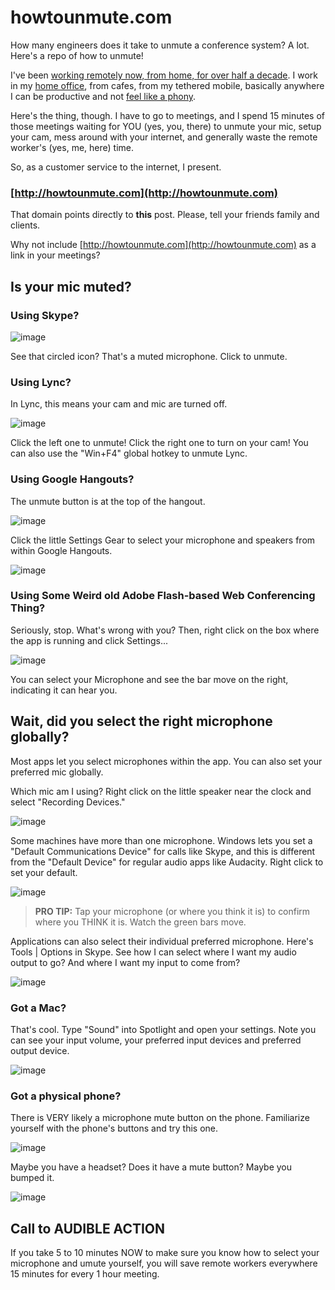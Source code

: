 # howtounmute.com
How many engineers does it take to unmute a conference system? A lot. Here's a repo of how to unmute!

I've been [working remotely now, from home, for over half a decade](CategoryView.aspx?category=Remote+Work). I work in my [home office](NewJobNewHouseNewBabyAndDesigningATotallyNewHomeOffice.aspx), from cafes, from my tethered mobile, basically anywhere I can be productive and not [feel like a phony](exploringimpostorsyndromeintechnologysxsw15.aspx).

Here's the thing, though. I have to go to meetings, and I spend 15 minutes of those meetings waiting for YOU (yes, you, there) to unmute your mic, setup your cam, mess around with your internet, and generally waste the remote worker's (yes, me, here) time.

So, as a customer service to the internet, I present.

### [http://howtounmute.com](http://howtounmute.com)

That domain points directly to <font style="font-weight: bold;">this</font> post. Please, tell your friends family and clients.

Why not include [http://howtounmute.com](http://howtounmute.com) as a link in your meetings?

## Is your mic muted?

<a name="Skype"></a>

### Using Skype?

![image](images/skype.png "Skype Desktop")

See that circled icon? That's a muted microphone. Click to unmute.

<a name="Lync"></a>

### Using Lync?

In Lync, this means your cam and mic are turned off.

![image](images/lync.png "Lync")

Click the left one to unmute! Click the right one to turn on your cam! You can also use the "Win+F4" global hotkey to unmute Lync.

<a name="Hangouts"></a>

### Using Google Hangouts?

The unmute button is at the top of the hangout.

![image](images/hangouts.png "Google Hangouts")

Click the little Settings Gear to select your microphone and speakers from within Google Hangouts.

![image](images/hangoutssettings.png "Hangouts Settings")

<a name="Flash"></a>

### Using Some Weird old Adobe Flash-based Web Conferencing Thing?

Seriously, stop. What's wrong with you? Then, right click on the box where the app is running and click Settings...

![image](images/flash.png "Flash")

You can select your Microphone and see the bar move on the right, indicating it can hear you.

## Wait, did you select the right microphone globally?

Most apps let you select microphones within the app. You can also set your preferred mic globally.

Which mic am I using? Right click on the little speaker near the clock and select "Recording Devices."

![image](images/windows.png "windows")

Some machines have more than one microphone. Windows lets you set a "Default Communications Device" for calls like Skype, and this is different from the "Default Device" for regular audio apps like Audacity. Right click to set your default.

![image](images/windowssoundpanel.png "Windows Sound Panel")

> **PRO TIP:** Tap your microphone (or where you think it is) to confirm where you THINK it is. Watch the green bars move.

Applications can also select their individual preferred microphone. Here's Tools | Options in Skype. See how I can select where I want my audio output to go? And where I want my input to come from?

![image](images/skypeaudio.png "image")

<a name="Mac"></a>

### Got a Mac?

That's cool. Type "Sound" into Spotlight and open your settings. Note you can see your input volume, your preferred input devices and preferred output device.

![image](images/macaudio.png "Mac")

<a name="Phone"></a>

### Got a physical phone?

There is VERY likely a microphone mute button on the phone. Familiarize yourself with the phone's buttons and try this one.

![image](images/mutesymbol.png "Mute Symbol")

Maybe you have a headset? Does it have a mute button? Maybe you bumped it.

![image](images/usbbuttons.jpg "USB Buttons")

## Call to AUDIBLE ACTION

If you take 5 to 10 minutes NOW to make sure you know how to select your microphone and umute yourself, you will save remote workers everywhere 15 minutes for every 1 hour meeting.
